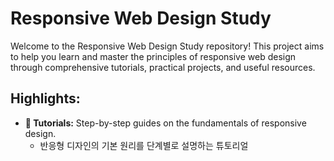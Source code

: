 # Responsive Web Design Study

Welcome to the Responsive Web Design Study repository! This project aims to help you learn and master the principles of responsive web design through comprehensive tutorials, practical projects, and useful resources.

## Highlights:

- **📘 Tutorials:** Step-by-step guides on the fundamentals of responsive design.
  - 반응형 디자인의 기본 원리를 단계별로 설명하는 튜토리얼
